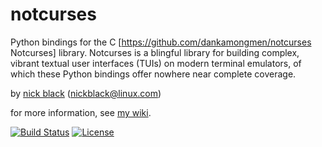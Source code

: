 # notcurses

Python bindings for the C [https://github.com/dankamongmen/notcurses Notcurses]
library. Notcurses is a blingful library for building complex, vibrant textual
user interfaces (TUIs) on modern terminal emulators, of which these Python
bindings offer nowhere near complete coverage.

by [nick black](https://nick-black.com/dankwiki/index.php/Hack_on) (<nickblack@linux.com>)

for more information, see [my wiki](https://nick-black.com/dankwiki/index.php/Notcurses).

[![Build Status](https://drone.dsscaw.com:4443/api/badges/dankamongmen/notcurses/status.svg)](https://drone.dsscaw.com:4443/dankamongmen/notcurses)
[![License](https://img.shields.io/badge/License-Apache%202.0-blue.svg)](https://opensource.org/licenses/Apache-2.0)
